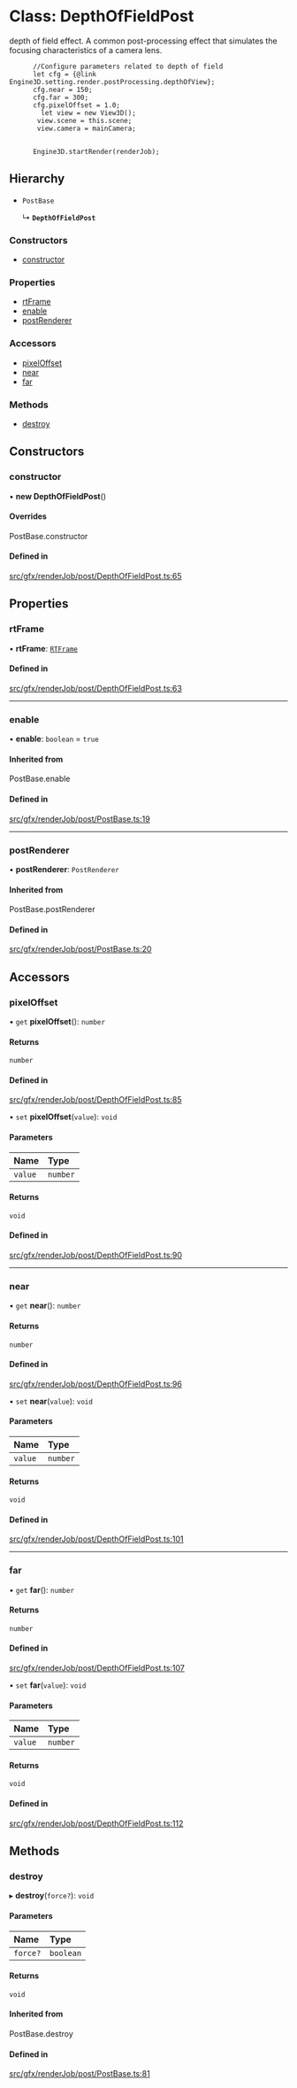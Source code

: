 # Class: DepthOfFieldPost

depth of field effect.
A common post-processing effect that simulates the focusing characteristics of a camera lens.
```
      //Configure parameters related to depth of field
      let cfg = {@link Engine3D.setting.render.postProcessing.depthOfView};
      cfg.near = 150;
      cfg.far = 300;
      cfg.pixelOffset = 1.0;
        let view = new View3D();
       view.scene = this.scene;
       view.camera = mainCamera;
       
      
      Engine3D.startRender(renderJob);
```

## Hierarchy

- `PostBase`

  ↳ **`DepthOfFieldPost`**

### Constructors

- [constructor](DepthOfFieldPost.md#constructor)

### Properties

- [rtFrame](DepthOfFieldPost.md#rtframe)
- [enable](DepthOfFieldPost.md#enable)
- [postRenderer](DepthOfFieldPost.md#postrenderer)

### Accessors

- [pixelOffset](DepthOfFieldPost.md#pixeloffset)
- [near](DepthOfFieldPost.md#near)
- [far](DepthOfFieldPost.md#far)

### Methods

- [destroy](DepthOfFieldPost.md#destroy)

## Constructors

### constructor

• **new DepthOfFieldPost**()

#### Overrides

PostBase.constructor

#### Defined in

[src/gfx/renderJob/post/DepthOfFieldPost.ts:65](https://github.com/Orillusion/orillusion/blob/main/src/gfx/renderJob/post/DepthOfFieldPost.ts#L65)

## Properties

### rtFrame

• **rtFrame**: [`RTFrame`](RTFrame.md)

#### Defined in

[src/gfx/renderJob/post/DepthOfFieldPost.ts:63](https://github.com/Orillusion/orillusion/blob/main/src/gfx/renderJob/post/DepthOfFieldPost.ts#L63)

___

### enable

• **enable**: `boolean` = `true`

#### Inherited from

PostBase.enable

#### Defined in

[src/gfx/renderJob/post/PostBase.ts:19](https://github.com/Orillusion/orillusion/blob/main/src/gfx/renderJob/post/PostBase.ts#L19)

___

### postRenderer

• **postRenderer**: `PostRenderer`

#### Inherited from

PostBase.postRenderer

#### Defined in

[src/gfx/renderJob/post/PostBase.ts:20](https://github.com/Orillusion/orillusion/blob/main/src/gfx/renderJob/post/PostBase.ts#L20)

## Accessors

### pixelOffset

• `get` **pixelOffset**(): `number`

#### Returns

`number`

#### Defined in

[src/gfx/renderJob/post/DepthOfFieldPost.ts:85](https://github.com/Orillusion/orillusion/blob/main/src/gfx/renderJob/post/DepthOfFieldPost.ts#L85)

• `set` **pixelOffset**(`value`): `void`

#### Parameters

| Name | Type |
| :------ | :------ |
| `value` | `number` |

#### Returns

`void`

#### Defined in

[src/gfx/renderJob/post/DepthOfFieldPost.ts:90](https://github.com/Orillusion/orillusion/blob/main/src/gfx/renderJob/post/DepthOfFieldPost.ts#L90)

___

### near

• `get` **near**(): `number`

#### Returns

`number`

#### Defined in

[src/gfx/renderJob/post/DepthOfFieldPost.ts:96](https://github.com/Orillusion/orillusion/blob/main/src/gfx/renderJob/post/DepthOfFieldPost.ts#L96)

• `set` **near**(`value`): `void`

#### Parameters

| Name | Type |
| :------ | :------ |
| `value` | `number` |

#### Returns

`void`

#### Defined in

[src/gfx/renderJob/post/DepthOfFieldPost.ts:101](https://github.com/Orillusion/orillusion/blob/main/src/gfx/renderJob/post/DepthOfFieldPost.ts#L101)

___

### far

• `get` **far**(): `number`

#### Returns

`number`

#### Defined in

[src/gfx/renderJob/post/DepthOfFieldPost.ts:107](https://github.com/Orillusion/orillusion/blob/main/src/gfx/renderJob/post/DepthOfFieldPost.ts#L107)

• `set` **far**(`value`): `void`

#### Parameters

| Name | Type |
| :------ | :------ |
| `value` | `number` |

#### Returns

`void`

#### Defined in

[src/gfx/renderJob/post/DepthOfFieldPost.ts:112](https://github.com/Orillusion/orillusion/blob/main/src/gfx/renderJob/post/DepthOfFieldPost.ts#L112)

## Methods

### destroy

▸ **destroy**(`force?`): `void`

#### Parameters

| Name | Type |
| :------ | :------ |
| `force?` | `boolean` |

#### Returns

`void`

#### Inherited from

PostBase.destroy

#### Defined in

[src/gfx/renderJob/post/PostBase.ts:81](https://github.com/Orillusion/orillusion/blob/main/src/gfx/renderJob/post/PostBase.ts#L81)
